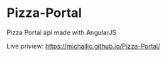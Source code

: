 # Pizza-Portal

Pizza Portal api made with AngularJS

Live priview:  https://michallic.github.io/Pizza-Portal/
